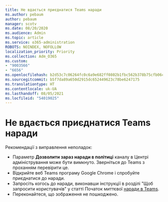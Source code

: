 ```yaml
---
title: Не вдається приєднатися Teams наради
ms.author: pebaum
author: pebaum
manager: scotv
ms.date: 08/20/2020
ms.audience: Admin
ms.topic: article
ms.service: o365-administration
ROBOTS: NOINDEX, NOFOLLOW
localization_priority: Priority
ms.collection: Adm_O365
ms.custom:
- "9003566"
- "6656"
ms.openlocfilehash: b2d53c7c06264fc0c6a9e682ff0802b1fbc562b378b75cfb06ca330492dfcf22
ms.sourcegitcommit: b5f7da89a650d2915dc652449623c78be6247175
ms.translationtype: HT
ms.contentlocale: uk-UA
ms.lasthandoff: 08/05/2021
ms.locfileid: "54019025"
---
```

# <a name="cant-join-teams-meeting"></a>Не вдається приєднатися Teams наради

Рекомендації з виправлення неполадок:  

- Параметр  **Дозволити зараз наради в політиці**  каналу в Центрі адміністрування може бути вимкнуто. Зверніться до Teams з проханням перевірити це.
- Відкрийте веб Teams програму Google Chrome і спробуйте приєднатися до наради.
- Запросіть когось до наради, виконавши інструкції в розділі "Щоб запросити користувачів" у статті Початок миттєвої [наради в Teams](https://support.microsoft.com/office/start-an-instant-meeting-in-teams-ff95e53f-8231-4739-87fa-00b9723f4ef5).
- Переконайтеся, що зображення не пошкоджено.
